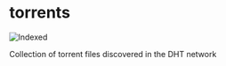 torrents 
========
![Indexed](https://img.shields.io/badge/indexed-16558-blue)

Collection of torrent files discovered in the DHT network
